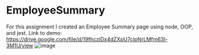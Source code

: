 # EmployeeSummary

For this assignment I created an Employee Summary page using node, OOP, and jest.
Link to demo: https://drive.google.com/file/d/19fhcziDx4dZXpU7cjpNrLMfm63l-3M1U/view
![image](https://user-images.githubusercontent.com/67828728/97635811-59991100-1a0e-11eb-81e0-89bbc2ad1561.png)
